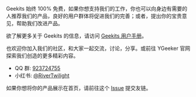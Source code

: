 Geekits 始终 100% 免费，如果你想支持我们的工作，你也可以向身边有需要的人推荐我们的产品，良好的用户群体将促进我们的完善；或者，提出你的宝贵意见，帮助我们改进产品。

欲了解更多关于 Geekits 的信息，请访问 [Geekits 用户手册](https://www.ygeeker.com/support/geekits/intro)。

也欢迎你加入我们的社区，和大家一起交流，讨论，分享。或前往 YGeeker 官网探索我们创造的更多精彩内容。

-   QQ 群: [923724755](https://i.ibb.co/BGfwRcX/image.png)
-   小红书: [@RiverTwilight](https://www.xiaohongshu.com/user/profile/608e28ee000000000100bc65)

如果你想将你的产品展示在首页，请前往这个 [Issue](https://github.com/RiverTwilight/Geekits/issues/64) 提交友链。
